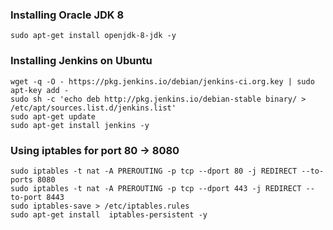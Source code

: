 ### Installing Oracle JDK 8

```console
sudo apt-get install openjdk-8-jdk -y
```

### Installing Jenkins on Ubuntu

```console
wget -q -O - https://pkg.jenkins.io/debian/jenkins-ci.org.key | sudo apt-key add -
sudo sh -c 'echo deb http://pkg.jenkins.io/debian-stable binary/ > /etc/apt/sources.list.d/jenkins.list'
sudo apt-get update
sudo apt-get install jenkins -y
```

### Using iptables for port 80 -> 8080

```console
sudo iptables -t nat -A PREROUTING -p tcp --dport 80 -j REDIRECT --to-ports 8080
sudo iptables -t nat -A PREROUTING -p tcp --dport 443 -j REDIRECT --to-port 8443
sudo iptables-save > /etc/iptables.rules
sudo apt-get install  iptables-persistent -y
```

